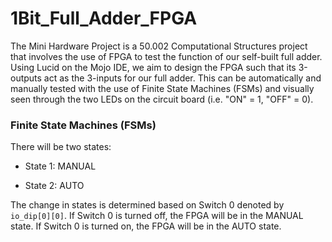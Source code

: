 # 1Bit_Full_Adder_FPGA

The Mini Hardware Project is a 50.002 Computational Structures project that involves the use of FPGA to test the function of our self-built full adder. Using Lucid on the Mojo IDE, we aim to design the FPGA such that its 3-outputs act as the 3-inputs for our full adder. This can be automatically and manually tested with the use of Finite State Machines (FSMs) and visually seen through the two LEDs on the circuit board (i.e. "ON" = 1, "OFF" = 0).

### Finite State Machines (FSMs)
There will be two states:

* State 1: MANUAL
+ State 2: AUTO

The change in states is determined based on Switch 0 denoted by `io_dip[0][0]`.
If Switch 0 is turned off, the FPGA will be in the MANUAL state.
If Switch 0 is turned on, the FPGA will be in the AUTO state.
